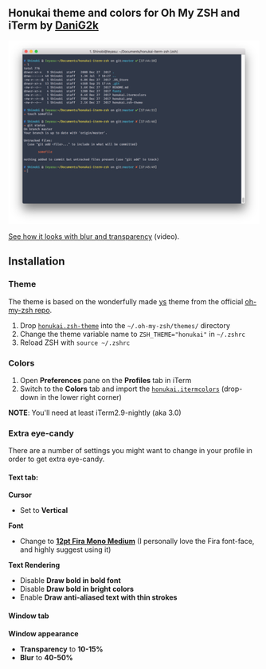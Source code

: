## Honukai theme and colors for Oh My ZSH and iTerm by [DaniG2k](https://github.com/daniG2k)

![](https://raw.githubusercontent.com/DaniG2k/honukai-iterm-zsh/master/honukai.png)

[See how it looks with blur and transparency](https://v.usetapes.com/SDGzCBkHh4) (video).

## Installation

### Theme

The theme is based on the wonderfully made [ys](https://github.com/robbyrussell/oh-my-zsh/blob/master/themes/ys.zsh-theme) theme from the official [oh-my-zsh repo](https://github.com/robbyrussell/oh-my-zsh).

1. Drop [`honukai.zsh-theme`](https://raw.githubusercontent.com/DaniG2k/honukai-iterm-zsh/master/honukai.zsh-theme) into the `~/.oh-my-zsh/themes/` directory
2. Change the theme variable name to `ZSH_THEME="honukai"` in `~/.zshrc`
3. Reload ZSH with `source ~/.zshrc`

### Colors

1. Open **Preferences** pane on the **Profiles** tab in iTerm
2. Switch to the **Colors** tab and import the [`honukai.itermcolors`](https://raw.githubusercontent.com/oskarkrawczyk/honukai-iterm/master/honukai.itermcolors) (drop-down in the lower right corner)

**NOTE**: You'll need at least iTerm2.9-nightly (aka 3.0)

### Extra eye-candy

There are a number of settings you might want to change in your profile in order to get extra eye-candy.

#### **Text** tab:

**Cursor**

- Set to **Vertical**

**Font**

- Change to **[12pt Fira Mono Medium](https://fonts.google.com/specimen/Fira+Mono)** (I personally love the Fira font-face, and highly suggest using it)

**Text Rendering**

- Disable **Draw bold in bold font**
- Disable **Draw bold in bright colors**
- Enable **Draw anti-aliased text with thin strokes**

#### **Window** tab

**Window appearance**

- **Transparency** to **10-15%**
- **Blur** to **40-50%**
